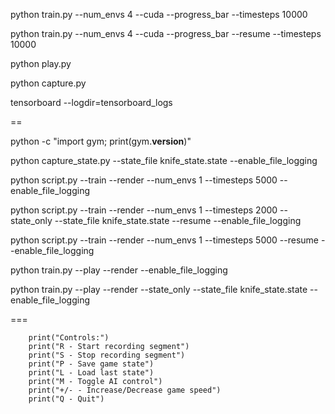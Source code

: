 python train.py --num_envs 4 --cuda --progress_bar --timesteps 10000


python train.py --num_envs 4 --cuda --progress_bar --resume --timesteps 10000





python play.py


python capture.py


tensorboard --logdir=tensorboard_logs





==



python -c "import gym; print(gym.__version__)"




python capture_state.py --state_file knife_state.state --enable_file_logging











python script.py --train --render --num_envs 1 --timesteps 5000 --enable_file_logging




python script.py --train --render --num_envs 1 --timesteps 2000 --state_only --state_file knife_state.state --resume --enable_file_logging


python script.py --train --render --num_envs 1 --timesteps 5000 --resume --enable_file_logging


python train.py --play --render --enable_file_logging


python train.py --play --render --state_only --state_file knife_state.state --enable_file_logging



===



        print("Controls:")
        print("R - Start recording segment")
        print("S - Stop recording segment")
        print("P - Save game state")
        print("L - Load last state")
        print("M - Toggle AI control")
        print("+/- - Increase/Decrease game speed")
        print("Q - Quit")

